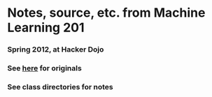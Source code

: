 Notes, source, etc. from Machine Learning 201
========================================
### Spring 2012, at Hacker Dojo

### See [here](http://machinelearning201.pbworks.com/w/page/32890379/FrontPage) for originals

### See class directories for notes
